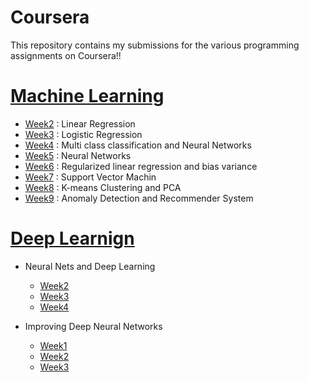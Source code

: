 # Coursera

This repository contains my submissions for the various programming assignments on Coursera!!

# [Machine Learning](https://github.com/aayushkothari11/Coursera/tree/master/Machine%20Learning)
- [Week2](https://github.com/aayushkothari11/Coursera/tree/master/Machine%20Learning/week-2) : Linear Regression
- [Week3](https://github.com/aayushkothari11/Coursera/tree/master/Machine%20Learning/week-3) : Logistic Regression
- [Week4](https://github.com/aayushkothari11/Coursera/tree/master/Machine%20Learning/week-4) : Multi class classification and Neural Networks
- [Week5](https://github.com/aayushkothari11/Coursera/tree/master/Machine%20Learning/week-5) : Neural Networks
- [Week6](https://github.com/aayushkothari11/Coursera/tree/master/Machine%20Learning/week-6) : Regularized linear regression and bias variance
- [Week7](https://github.com/aayushkothari11/Coursera/tree/master/Machine%20Learning/week-7) : Support Vector Machin
- [Week8](https://github.com/aayushkothari11/Coursera/tree/master/Machine%20Learning/week-8) : K-means Clustering and PCA
- [Week9](https://github.com/aayushkothari11/Coursera/tree/master/Machine%20Learning/week-9) : Anomaly Detection and Recommender System

# [Deep Learnign](https://github.com/aayushkothari11/Coursera/tree/master/Deep%20Learning)
- Neural Nets and Deep Learning
  - [Week2](https://github.com/aayushkothari11/Coursera/tree/master/Deep%20Learning/Neural%20Nets%20and%20Deep%20Learning/week%202)
  - [Week3](https://github.com/aayushkothari11/Coursera/tree/master/Deep%20Learning/Neural%20Nets%20and%20Deep%20Learning/week%203)
  - [Week4](https://github.com/aayushkothari11/Coursera/tree/master/Deep%20Learning/Neural%20Nets%20and%20Deep%20Learning/week%204)

- Improving Deep Neural Networks
  - [Week1](https://github.com/aayushkothari11/Coursera/tree/master/Deep%20Learning/Improving%20Deep%20Neural%20Networks/week%201)
  - [Week2](https://github.com/aayushkothari11/Coursera/tree/master/Deep%20Learning/Improving%20Deep%20Neural%20Networks/week%202)
  - [Week3](https://github.com/aayushkothari11/Coursera/tree/master/Deep%20Learning/Improving%20Deep%20Neural%20Networks/week%203)
